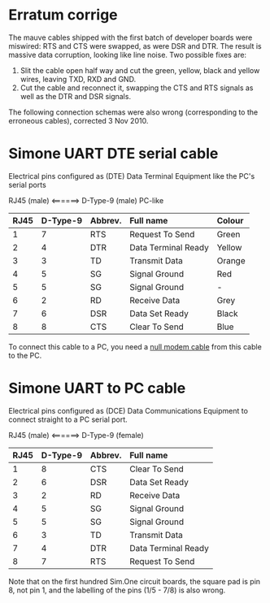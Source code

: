 # Erratum corrige #
The mauve cables shipped with the first batch of developer boards were miswired: RTS and CTS were swapped, as were DSR and DTR.  The result is massive data corruption, looking like line noise.  Two possible fixes are:

  1. Slit the cable open half way and cut the green, yellow, black and yellow wires, leaving TXD, RXD and GND.
  1. Cut the cable and reconnect it, swapping the CTS and RTS signals as well as the DTR and DSR signals.

The following connection schemas were also wrong (corresponding to the erroneous cables), corrected 3 Nov 2010.

# Simone UART DTE serial cable #
Electrical pins configured as (DTE) Data Terminal Equipment like the PC's serial ports

RJ45 (male) <======> D-Type-9 (male) PC-like

|RJ45|D-Type-9|  Abbrev.  |Full name          |Colour |
|:---|:-------|:----------|:------------------|:------|
|1   |   7    |    RTS    |Request To Send    |Green  |
|2   |   4    |    DTR    |Data Terminal Ready|Yellow |
|3   |   3    |    TD     |Transmit Data      |Orange |
|4   |   5    |    SG     |Signal Ground      |Red    |
|5   |   5    |    SG     |Signal Ground      | -     |
|6   |   2    |    RD     |Receive Data       |Grey   |
|7   |   6    |    DSR    |Data Set Ready     |Black  |
|8   |   8    |    CTS    |Clear To Send      |Blue   |

To connect this cable to a PC, you need a [null modem cable](http://it.wikipedia.org/wiki/File:Null_modem_DB-9_7-wire.svg)
from this cable to the PC.

# Simone UART to PC cable #
Electrical pins configured as (DCE) Data Communications Equipment
to connect straight to a PC serial port.

RJ45 (male) <======> D-Type-9 (female)

|RJ45  |   D-Type-9 |    Abbrev.  |       Full name|
|:-----|:-----------|:------------|:---------------|
|1     |     8      |     CTS     |       Clear To Send|
|2     |     6      |     DSR     |       Data Set Ready|
|3     |     2      |     RD      |       Receive Data|
|4     |     5      |     SG      |       Signal Ground|
|5     |     5      |     SG      |       Signal Ground|
|6     |     3      |     TD      |       Transmit Data|
|7     |     4      |     DTR     |       Data Terminal Ready|
|8     |     7      |     RTS     |       Request To Send|

Note that on the first hundred Sim.One circuit boards, the square pad is pin 8, not pin 1, and the labelling of the pins (1/5 - 7/8) is also wrong.